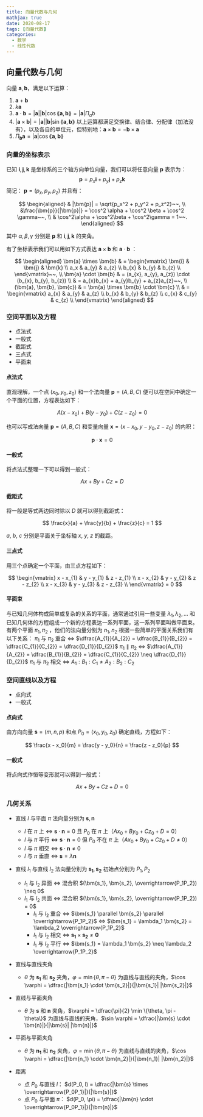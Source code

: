 ```yaml
---
title: 向量代数与几何
mathjax: true
date: 2020-08-17
tags: [向量代数]
categories:
  - 数学
  - 线性代数
---
```


## 向量代数与几何

向量 $\bm{a}, \bm{b}$，满足以下运算：

1. $\bm{a} + \bm{b}$
2. $k \bm{a}$
3. $\bm{a} \cdot \bm{b} = |\bm{a}| |\bm{b}| \cos \lang \bm{a}, \bm{b} \rang = |\bm{a}| \Pi_{a}b$
4. $|\bm{a} \times \bm{b}| = |\bm{a}||\bm{b}| \sin\lang \bm{a},\bm{b} \rang$
   以上运算都满足交换律、结合律、分配律（加法没有），以及各自的单位元，但特别地：$\bm{a} \times \bm{b} = - \bm{b} \times \bm{a}$
5. $\Pi_\bm{b} \bm{a} = |\bm{a}| \cos\lang \bm{a},\bm{b} \rang$

### 向量的坐标表示

已知 $\bm{i}, \bm{j}, \bm{k}$ 是坐标系的三个轴方向单位向量，我们可以将任意向量 $\bm{p}$ 表示为：
$$\bm{p} = p_x \bm{i} + p_y \bm{j} + p_z \bm{k}$$
简记： $\bm{p} = (p_x, p_y, p_z)$ 并且有：

$$
\begin{aligned}
    & |\bm{p}| = \sqrt{p_x^2 + p_y^2 + p_z^2}~~, \\
    &\frac{\bm{p}}{|\bm{p}|} = \cos^2 \alpha + \cos^2 \beta + \cos^2 \gamma~~, \\
    & \cos^2\alpha + \cos^2\beta + \cos^2\gamma = 1~~.
\end{aligned}
$$

其中 $\alpha, \beta, \gamma$ 分别是 $\bm{p}$ 和 $\bm{i}, \bm{j}, \bm{k}$ 的夹角。

有了坐标表示我们可以用如下方式表达 $\bm{a} \times \bm{b}$ 和 $\bm{a} \cdot \bm{b}$ ：

$$
\begin{aligned}
    \bm{a} \times \bm{b} & =
    \begin{vmatrix}
        \bm{i} & \bm{j} & \bm{k} \\
        a_x & a_{y} & a_{z} \\
        b_{x} & b_{y} & b_{z} \\
    \end{vmatrix}~~, \\
    \bm{a} \cdot \bm{b} & = (a_{x}, a_{y}, a_{z}) \cdot (b_{x}, b_{y}, b_{z}) \\
    & = a_{x}b_{x} + a_{y}b_{y} + a_{z}a_{z}~~, \\
    (\bm{a}, \bm{b}, \bm{c}) & = \bm{a} \times \bm{b} \cdot \bm{c} \\
    & =
    \begin{vmatrix}
        a_{x} & a_{y} & a_{z} \\
        b_{x} & b_{y} & b_{z} \\
        c_{x} & c_{y} & c_{z} \\
    \end{vmatrix}
\end{aligned}
$$

### 空间平面以及方程

- 点法式
- 一般式
- 截距式
- 三点式
- 平面束

#### 点法式

直观理解，一个点 $(x_{0}, y_{0}, z_{0})$ 和一个法向量 $\bm{p} = (A, B, C)$ 便可以在空间中确定一个平面的位置，方程表达如下：

$$
A(x - x_{0}) + B(y - y_{0}) + C(z - z_{0}) = 0
$$

也可以写成法向量 $\bm{p} = (A, B, C)$ 和变量向量 $\bm{x} = (x - x_{0}, y - y_{0}, z - z_{0})$ 的内积：

$$
\bm{p} \cdot \bm{x} = 0
$$

#### 一般式

将点法式整理一下可以得到一般式：

$$
Ax + By + Cz = D
$$

#### 截距式

将一般是等式两边同时除以 $D$ 就可以得到截距式：

$$
\frac{x}{a} + \frac{y}{b} + \frac{z}{c} = 1
$$

$a, ~b, ~c$ 分别是平面关于坐标轴 $x, ~y, ~z$ 的截距。

#### 三点式

用三个点确定一个平面，由三点方程如下：

$$
\begin{vmatrix}
    x - x_{1} & y - y_{1} & z - z_{1} \\
    x - x_{2} & y - y_{2} & z - z_{2} \\
    x - x_{3} & y - y_{3} & z - z_{3} \\
\end{vmatrix} = 0
$$

#### 平面束

与已知几何体构成简单或复杂的关系的平面，通常通过引用一些变量 $\lambda_1, \lambda_2, \dots$ 和已知几何体的方程组成一个新的方程表达一系列平面，这一系列平面叫做平面束。
有两个平面 $\pi_1, \pi_2$ ，他们的法向量分别为 $n_1, n_2$ 根据一些简单的平面关系我们有以下关系：
$\pi_1$ 与 $\pi_2$ 重合 $\Leftrightarrow$ $\dfrac{A_{1}}{A_{2}} = \dfrac{B_{1}}{B_{2}} = \dfrac{C_{1}}{C_{2}} = \dfrac{D_{1}}{D_{2}}$
$\pi_1 \parallel \pi_2$ $\Leftrightarrow$ $\dfrac{A_{1}}{A_{2}} = \dfrac{B_{1}}{B_{2}} = \dfrac{C_{1}}{C_{2}} \neq \dfrac{D_{1}}{D_{2}}$
$\pi_1$ 与 $\pi_2$ 相交 $\Leftrightarrow$ $A_1 : B_1 : C_1 \neq A_2 : B_2 : C_2$

### 空间直线以及方程

- 点向式
- 一般式

#### 点向式

由方向向量 $\bm{s} = (m, n, p)$ 和点 $P_0 = (x_0, y_0, z_0)$ 确定直线，方程如下：

$$
\frac{x - x_0}{m} = \frac{y - y_0}{n} = \frac{z - z_0}{p}
$$

#### 一般式

将点向式作恒等变形就可以得到一般式：

$$
Ax + By + Cz + D = 0
$$

### 几何关系

- 直线 $l$ 与平面 $\pi$ 法向量分别为 $\bm{s}, \bm{n}$
  - $l$ 在 $\pi$ 上 $\Leftrightarrow$ $\bm{s} \cdot \bm{n} = 0$ 且 $P_0$ 在 $\pi$ 上（$Ax_0 + By_0 + Cz_0 + D = 0$）
  - $l$ 与 $\pi$ 平行 $\Leftrightarrow$ $\bm{s} \cdot \bm{n} = 0$ 但 $P_0$ 不在 $\pi$ 上（$Ax_0 + By_0 + Cz_0 + D \neq 0$）
  - $l$ 与 $\pi$ 相交 $\Leftrightarrow$ $\bm{s} \cdot \bm{n} \neq 0$
  - $l$ 与 $\pi$ 垂直 $\Leftrightarrow$ $\bm{s} = \lambda \bm{n}$
- 直线 $l_1$ 与直线 $l_2$ 法向量分别为 $\bm{s_1}, \bm{s_2}$ 初始点分别为 $P_1, P_2$

  - $l_1$ 与 $l_2$ 异面 $\Leftrightarrow$ 混合积 $(\bm{s_1}, \bm{s_2}, \overrightarrow{P_1P_2}) \neq 0$
  - $l_1$ 与 $l_2$ 共面 $\Leftrightarrow$ 混合积 $(\bm{s_1}, \bm{s_2}, \overrightarrow{P_1P_2}) = 0$
    - $l_1$ 与 $l_2$ 重合 $\Leftrightarrow$ $\bm{s_1} \parallel \bm{s_2} \parallel \overrightarrow{P_1P_2}$ $\Leftrightarrow$ $\bm{s_1} = \lambda_1 \bm{s_2} = \lambda_2 \overrightarrow{P_1P_2}$
    - $l_1$ 与 $l_2$ 相交 $\Leftrightarrow$ $\bm{s_1} \times \bm{s_2} \neq \bm{0}$
    - $l_1$ 与 $l_2$ 平行 $\Leftrightarrow$ $\bm{s_1} = \lambda_1 \bm{s_2} \neq \lambda_2 \overrightarrow{P_1P_2}$

- 直线与直线夹角
  - $\theta$ 为 $\bm{s_1}$ 和 $\bm{s_2}$ 夹角，$\varphi = \min \{\theta, \pi - \theta\}$ 为直线与直线的夹角，$\cos \varphi = \dfrac{|\bm{s_1} \cdot \bm{s_2}|}{|\bm{s_1}| |\bm{s_2}|}$
- 直线与平面夹角
  - $\theta$ 为 $\bm{s}$ 和 $\bm{n}$ 夹角，$\varphi = \dfrac{\pi}{2} \min \{\theta, \pi - \theta\}$ 为直线与直线的夹角，$\sin \varphi = \dfrac{|\bm{s} \cdot \bm{n}|}{|\bm{s}| |\bm{n}|}$
- 平面与平面夹角

  - $\theta$ 为 $\bm{n_1}$ 和 $\bm{n_2}$ 夹角，$\varphi = \min \{\theta, \pi - \theta\}$ 为直线与直线的夹角，$\cos \varphi = \dfrac{|\bm{n_1} \cdot \bm{n_2}|}{|\bm{n_1}| |\bm{n_2}|}$

- 距离
  - 点 $P_0$ 与直线 $l$： $d(P_0, l) = \dfrac{|\bm{s} \times \overrightarrow{P_0P_1}|}{|\bm{s}|}$
  - 点 $P_0$ 与平面 $\pi$： $d(P_0, \pi) = \dfrac{|\bm{n} \cdot \overrightarrow{P_0P_1}|}{|\bm{n}|}$
